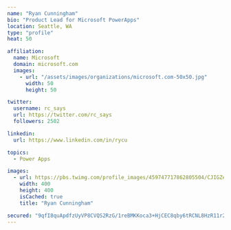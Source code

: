 ```yaml
---
name: "Ryan Cunningham"
bio: "Product Lead for Microsoft PowerApps"
location: Seattle, WA
type: "profile"
heat: 50

affiliation:
  name: Microsoft
  domain: microsoft.com
  images:
    - url: "/assets/images/organizations/microsoft.com-50x50.jpg"
      width: 50
      height: 50

twitter:
  username: rc_says
  url: https://twitter.com/rc_says
  followers: 2502

linkedin:
  url: https://www.linkedin.com/in/rycu

topics:
  - Power Apps

images:
  - url: https://pbs.twimg.com/profile_images/459747717862805504/CJIGZejd_400x400.png
    width: 400
    height: 400
    isCached: true
    title: "Ryan Cunningham"

secured: "9qfI8quApdfzUyVP8CVQS2RzG/1reBMKKoca3+HjCEC8qby6tRCNL8HzR11r2EFN53qEX7jhcu8UPbnneWbZOlnpm8n6aShyCkkDVBwnbSqcbEaRE0pvtYC9tSiyPeYVECcNZm7kOxrnpJ77K1ldTAXdZBqNttqQgSW3phPIW9KKXvElO/l61s3nrjCTlPTsobwDEyFGdJdsZZyPP7UZ+XzOs2rkSWG76eMpHKamU3tuHPxwAl7q1G8EOqsFr7kQm3fDxgxIdvgGMDcbDUQ1Tyj/x2uWHfQH3KNnrt5t/ukq/GQnCvfCoBgZ4ohOVUs+HNf6vAKcAtbK5QLTTua9OCV6oJC4p16M8V9jEU8xYslbMegBBJq0npcZoIteGn4/O+sDwu9miHLFMbFzxvqL4oa4TELuNGRTXTgQ32DPaKc=;XUXuADigOM3FB+VFgYddlA=="
---
```


